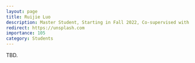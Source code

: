 ```yaml
---
layout: page
title: Ruijie Luo
description: Master Student, Starting in Fall 2022, Co-supervised with Prof. Xin Feng. <br> Research Topic&#58; Deep Clustering.
redirect: https://unsplash.com
importance: 105
category: Students
---
```


TBD.
